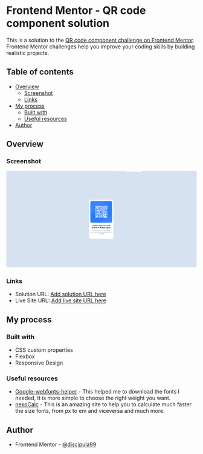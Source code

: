 # Frontend Mentor - QR code component solution

This is a solution to the [QR code component challenge on Frontend Mentor](https://www.frontendmentor.io/challenges/qr-code-component-iux_sIO_H). Frontend Mentor challenges help you improve your coding skills by building realistic projects. 

## Table of contents

- [Overview](#overview)
  - [Screenshot](#screenshot)
  - [Links](#links)
- [My process](#my-process)
  - [Built with](#built-with)
  - [Useful resources](#useful-resources)
- [Author](#author)

## Overview

### Screenshot

![](./images/Screenshot-solution.png)

### Links

- Solution URL: [Add solution URL here](https://your-solution-url.com)
- Live Site URL: [Add live site URL here](https://your-live-site-url.com)

## My process

### Built with

- CSS custom properties
- Flexbox
- Responsive Design

### Useful resources

- [Google-webfonts-helper](https://gwfh.mranftl.com/fonts) - This helped me to download the fonts I needed, It is more simple to choose the right weight you want.
- [nekoCalc](https://nekocalc.com/) - This is an amazing site to help you to calculate much faster the size fonts, from px to em and viceversa and much more. 

## Author

- Frontend Mentor - [@discipula99](https://www.frontendmentor.io/profile/discipula99)





